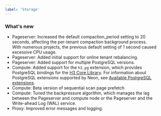 ```yaml
---
label: 'Storage'
---
```


### What's new

- Pageserver: Increased the default compaction_period setting to 20 seconds, affecting the per-tenant compaction background process. With numerous projects, the previous default setting of 1 second caused excessive CPU usage.
- Pageserver: Added initial support for online tenant rebalancing.
- Pageserver: Added support for multiple PostgreSQL versions.
- Compute: Added support for the `h3_pg` extension, which provides PostgreSQL bindings for the [H3 Core Library](https://github.com/uber/h3). For information about PostgreSQL extensions supported by Neon, see [Available PostgreSQL extensions](https://neon.tech/docs/reference/compatibility/#available-postgresql-extensions).
- Compute: Beta version of sequential scan page prefetch
- Compute: Tuned the backpressure algorithm, which manages the lag between the Pageserver and compute node or the Pageserver and the Write-ahead Log (WAL) service.
- Proxy: Improved error messages and logging.
